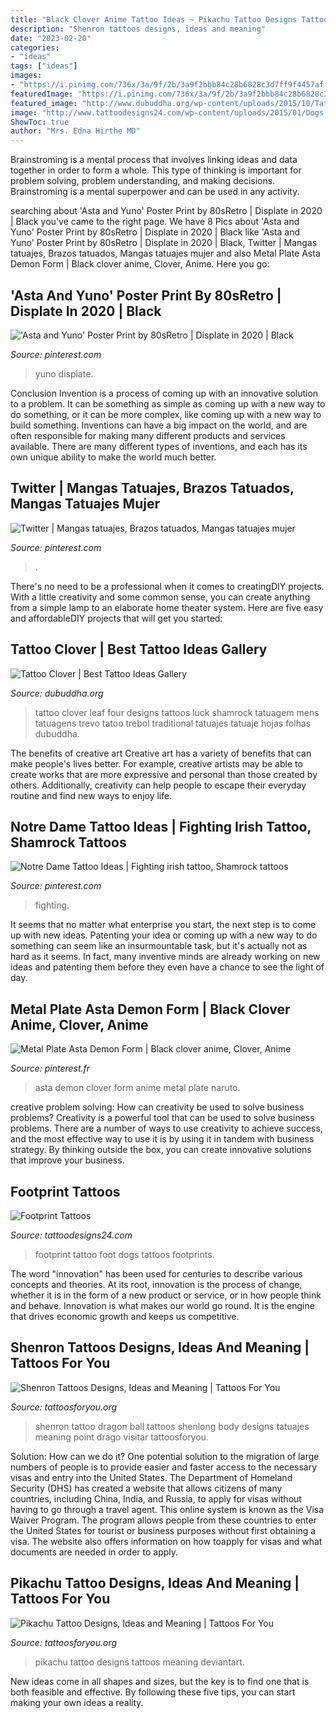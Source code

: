 ```yaml
---
title: "Black Clover Anime Tattoo Ideas ~ Pikachu Tattoo Designs Tattoos Meaning Deviantart"
description: "Shenron tattoos designs, ideas and meaning"
date: "2023-02-20"
categories:
- "ideas"
tags: ["ideas"]
images:
- "https://i.pinimg.com/736x/3a/9f/2b/3a9f2bbb84c28b6828c3d7ff9f4457af.jpg"
featuredImage: "https://i.pinimg.com/736x/3a/9f/2b/3a9f2bbb84c28b6828c3d7ff9f4457af.jpg"
featured_image: "http://www.dubuddha.org/wp-content/uploads/2015/10/Tattoo-Clover-by-Keelin-Cor.jpg"
image: "http://www.tattoodesigns24.com/wp-content/uploads/2015/01/Dogs-Footprint-Tattoo-On-Foot.jpg"
ShowToc: true
author: "Mrs. Edna Hirthe MD"
---
```



Brainstroming is a mental process that involves linking ideas and data together in order to form a whole. This type of thinking is important for problem solving, problem understanding, and making decisions. Brainstroming is a mental superpower and can be used in any activity.

	

		
searching about &#039;Asta and Yuno&#039; Poster Print by 80sRetro | Displate in 2020 | Black you've came to the right page. We have 8 Pics about &#039;Asta and Yuno&#039; Poster Print by 80sRetro | Displate in 2020 | Black like &#039;Asta and Yuno&#039; Poster Print by 80sRetro | Displate in 2020 | Black, Twitter | Mangas tatuajes, Brazos tatuados, Mangas tatuajes mujer and also Metal Plate Asta Demon Form | Black clover anime, Clover, Anime. Here you go:
		
    
## &#039;Asta And Yuno&#039; Poster Print By 80sRetro | Displate In 2020 | Black

<img loading=lazy src="https://i.pinimg.com/736x/b4/c1/33/b4c133f86a4f8dae953d94418ad36a8a.jpg" onerror="this.onerror=null;this.src='https://tse4.mm.bing.net/th?id=OIP.t4ZSznY0j2t4APidacdAMgHaLG&amp;pid=15.1';" alt="&#039;Asta and Yuno&#039; Poster Print by 80sRetro | Displate in 2020 | Black">

_Source: pinterest.com_

>yuno displate. 

	

Conclusion
Invention is a process of coming up with an innovative solution to a problem. It can be something as simple as coming up with a new way to do something, or it can be more complex, like coming up with a new way to build something. Inventions can have a big impact on the world, and are often responsible for making many different products and services available. There are many different types of inventions, and each has its own unique ability to make the world much better.

    
## Twitter | Mangas Tatuajes, Brazos Tatuados, Mangas Tatuajes Mujer

<img loading=lazy src="https://i.pinimg.com/736x/a2/fe/67/a2fe67df41e5b1c4dba579c0fea94de0.jpg" onerror="this.onerror=null;this.src='https://tse4.mm.bing.net/th?id=OIP.5Xdl4QJccQ4zSNjfW_0qiAHaJ3&amp;pid=15.1';" alt="Twitter | Mangas tatuajes, Brazos tatuados, Mangas tatuajes mujer">

_Source: pinterest.com_

>. 

	

There's no need to be a professional when it comes to creatingDIY projects. With a little creativity and some common sense, you can create anything from a simple lamp to an elaborate home theater system. Here are five easy and affordableDIY projects that will get you started: 

    
## Tattoo Clover | Best Tattoo Ideas Gallery

<img loading=lazy src="http://www.dubuddha.org/wp-content/uploads/2015/10/Tattoo-Clover-by-Keelin-Cor.jpg" onerror="this.onerror=null;this.src='https://tse2.mm.bing.net/th?id=OIP.MOcfgbypzXgIyMTjoVGi8QHaHa&amp;pid=15.1';" alt="Tattoo Clover | Best Tattoo Ideas Gallery">

_Source: dubuddha.org_

>tattoo clover leaf four designs tattoos luck shamrock tatuagem mens tatuagens trevo tatoo trebol traditional tatuajes tatuaje hojas folhas dubuddha. 

	

The benefits of creative art
Creative art has a variety of benefits that can make people's lives better. For example, creative artists may be able to create works that are more expressive and personal than those created by others. Additionally, creativity can help people to escape their everyday routine and find new ways to enjoy life.

    
## Notre Dame Tattoo Ideas | Fighting Irish Tattoo, Shamrock Tattoos

<img loading=lazy src="https://i.pinimg.com/736x/3a/9f/2b/3a9f2bbb84c28b6828c3d7ff9f4457af.jpg" onerror="this.onerror=null;this.src='https://tse3.mm.bing.net/th?id=OIP.c-PsJX4xHhSDBD54ULHI3AHaNd&amp;pid=15.1';" alt="Notre Dame Tattoo Ideas | Fighting irish tattoo, Shamrock tattoos">

_Source: pinterest.com_

>fighting. 

	

It seems that no matter what enterprise you start, the next step is to come up with new ideas. Patenting your idea or coming up with a new way to do something can seem like an insurmountable task, but it's actually not as hard as it seems. In fact, many inventive minds are already working on new ideas and patenting them before they even have a chance to see the light of day.

    
## Metal Plate Asta Demon Form | Black Clover Anime, Clover, Anime

<img loading=lazy src="https://i.pinimg.com/736x/99/78/77/997877e93474fc294404369857e74b52.jpg" onerror="this.onerror=null;this.src='https://tse2.mm.bing.net/th?id=OIP.A73runFBn2EHWjHKVCf1gAHaFS&amp;pid=15.1';" alt="Metal Plate Asta Demon Form | Black clover anime, Clover, Anime">

_Source: pinterest.fr_

>asta demon clover form anime metal plate naruto. 

	

creative problem solving: How can creativity be used to solve business problems?
Creativity is a powerful tool that can be used to solve business problems. There are a number of ways to use creativity to achieve success, and the most effective way to use it is by using it in tandem with business strategy. By thinking outside the box, you can create innovative solutions that improve your business.

    
## Footprint Tattoos

<img loading=lazy src="http://www.tattoodesigns24.com/wp-content/uploads/2015/01/Dogs-Footprint-Tattoo-On-Foot.jpg" onerror="this.onerror=null;this.src='https://tse4.mm.bing.net/th?id=OIP.InpxP8iNtsqKGdOjXkXVnQHaFj&amp;pid=15.1';" alt="Footprint Tattoos">

_Source: tattoodesigns24.com_

>footprint tattoo foot dogs tattoos footprints. 

	

The word "innovation" has been used for centuries to describe various concepts and theories. At its root, innovation is the process of change, whether it is in the form of a new product or service, or in how people think and behave. Innovation is what makes our world go round. It is the engine that drives economic growth and keeps us competitive.

    
## Shenron Tattoos Designs, Ideas And Meaning | Tattoos For You

<img loading=lazy src="https://www.tattoosforyou.org/wp-content/uploads/2016/02/Shenron-Tattoo.jpg" onerror="this.onerror=null;this.src='https://tse4.mm.bing.net/th?id=OIP.Twk0hDffN2k2-cZ4GTTQdAHaJ3&amp;pid=15.1';" alt="Shenron Tattoos Designs, Ideas and Meaning | Tattoos For You">

_Source: tattoosforyou.org_

>shenron tattoo dragon ball tattoos shenlong body designs tatuajes meaning point drago visitar tattoosforyou. 

	

Solution: How can we do it?
One potential solution to the migration of large numbers of people is to provide easier and faster access to the necessary visas and entry into the United States. The Department of Homeland Security (DHS) has created a website that allows citizens of many countries, including China, India, and Russia, to apply for visas without having to go through a travel agent. This online system is known as the Visa Waiver Program. The program allows people from these countries to enter the United States for tourist or business purposes without first obtaining a visa. The website also offers information on how toapply for visas and what documents are needed in order to apply.

    
## Pikachu Tattoo Designs, Ideas And Meaning | Tattoos For You

<img loading=lazy src="http://www.tattoosforyou.org/wp-content/uploads/2017/07/Pikachu-Tattoo.jpg" onerror="this.onerror=null;this.src='https://tse2.mm.bing.net/th?id=OIP.IURtQVZE7PC3WMYxmjTVAgHaNK&amp;pid=15.1';" alt="Pikachu Tattoo Designs, Ideas and Meaning | Tattoos For You">

_Source: tattoosforyou.org_

>pikachu tattoo designs tattoos meaning deviantart. 

	

New ideas come in all shapes and sizes, but the key is to find one that is both feasible and effective. By following these five tips, you can start making your own ideas a reality.

